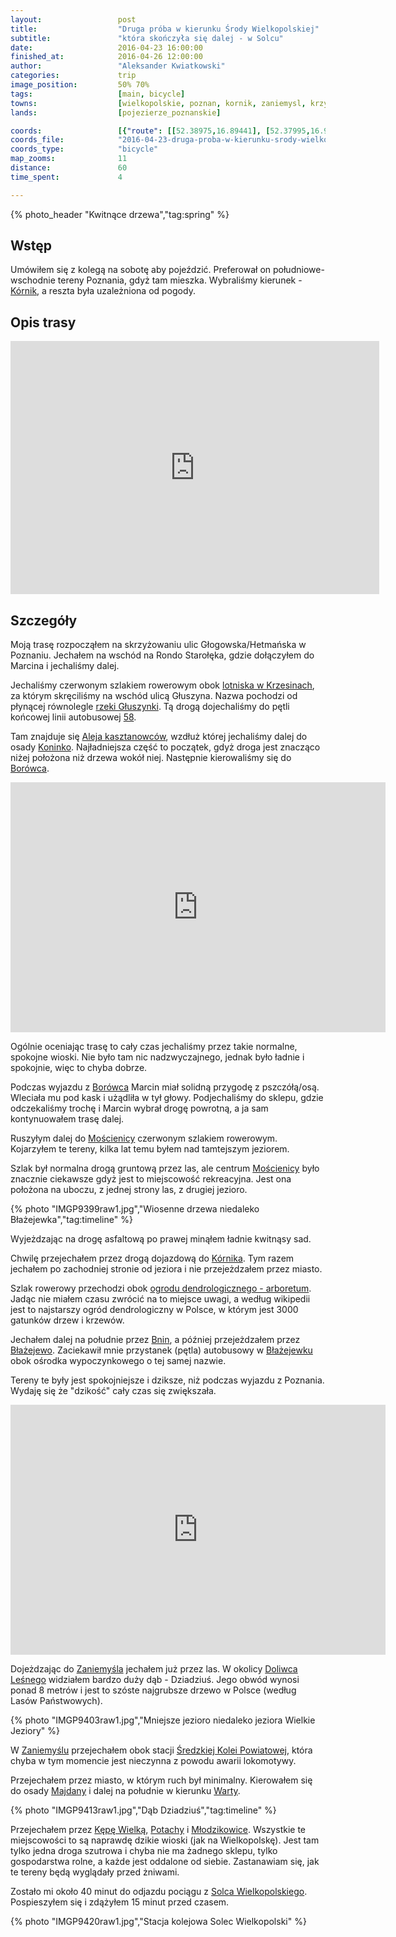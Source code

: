 ```yaml
---
layout:                 post
title:                  "Druga próba w kierunku Środy Wielkopolskiej"
subtitle:               "która skończyła się dalej - w Solcu"
date:                   2016-04-23 16:00:00
finished_at:            2016-04-26 12:00:00
author:                 "Aleksander Kwiatkowski"
categories:             trip
image_position:         50% 70%
tags:                   [main, bicycle]
towns:                  [wielkopolskie, poznan, kornik, zaniemysl, krzykosy]
lands:                  [pojezierze_poznanskie]

coords:                 [{"route": [[52.38975,16.89441], [52.37995,16.94248], [52.36720,16.93042], [52.35548,16.94308], [52.33238,16.93248], [52.31830,16.95347], [52.31310,16.96703], [52.30809,16.98209], [52.31137,17.01350], [52.30074,17.02831], [52.29235,17.04569], [52.28507,17.04685], [52.27980,17.04234], [52.27536,17.05033], [52.26034,17.05303], [52.25125,17.07101], [52.25219,17.07449], [52.24959,17.07612], [52.24376,17.07603], [52.23661,17.08045], [52.22841,17.09333], [52.22021,17.09878], [52.21321,17.09895], [52.18462,17.11869], [52.16681,17.12929], [52.16499,17.12676], [52.16312,17.12680], [52.16307,17.13496], [52.16659,17.13822], [52.16349,17.15452], [52.14493,17.17358], [52.13457,17.18148], [52.11647,17.19263], [52.10907,17.21164], [52.11060,17.22216], [52.11795,17.23027], [52.11468,17.23769], [52.11576,17.25859], [52.11152,17.26490], [52.11144,17.30460], [52.11405,17.30614], [52.10917,17.31975]], "type": "bicycle"}]
coords_file:            "2016-04-23-druga-proba-w-kierunku-srody-wielkopolskiej.json"
coords_type:            "bicycle"
map_zooms:              11
distance:               60
time_spent:             4

---
```


[wiki-krzesiny-baza]:      https://pl.wikipedia.org/wiki/31_Baza_Lotnictwa_Taktycznego
[wiki-gluszynka]:          https://pl.wikipedia.org/wiki/G%C5%82uszynka_(rzeka)
[wiki-aleja-kaszt]:        https://pl.wikipedia.org/wiki/Aleja_kasztanowc%C3%B3w_Piotrowo_-_Koninko
[wiki-koninko]:            https://pl.wikipedia.org/wiki/Koninko
[wiki-kornik]:             https://pl.wikipedia.org/wiki/K%C3%B3rnik
[wiki-borowiec]:           https://pl.wikipedia.org/wiki/Bor%C3%B3wiec_(powiat_pozna%C5%84ski)
[wiki-moscienica]:         https://pl.wikipedia.org/wiki/Mo%C5%9Bcienica
[wiki-arboretum-kornik]:   https://pl.wikipedia.org/wiki/Arboretum_w_K%C3%B3rniku
[wiki-blazejewko]:         https://pl.wikipedia.org/wiki/B%C5%82a%C5%BCejewko
[wiki-blazejewo]:          https://pl.wikipedia.org/wiki/B%C5%82a%C5%BCejewo_(wie%C5%9B_w_powiecie_pozna%C5%84skim)
[wiki-doliwiec-lesny]:     https://pl.wikipedia.org/wiki/Doliwiec_Le%C5%9Bny
[wiki-kolej-sredzka]:      https://pl.wikipedia.org/wiki/%C5%9Aredzka_Kolej_Powiatowa
[wiki-majdany]:            https://pl.wikipedia.org/wiki/Majdany_(powiat_%C5%9Bredzki)
[wiki-kepa-wielka]:        https://pl.wikipedia.org/wiki/K%C4%99pa_Wielka
[wiki-potachy]:            https://pl.wikipedia.org/wiki/Potachy
[wiki-mlodzikowice]:       https://pl.wikipedia.org/wiki/M%C5%82odzikowice
[wiki-solec]:              https://pl.wikipedia.org/wiki/Solec_Wielkopolski
[wiki-bnin]:               https://pl.wikipedia.org/wiki/Bnin_(K%C3%B3rnik)
[wiki-zaniemysl]:          https://pl.wikipedia.org/wiki/Zaniemy%C5%9Bl
[wiki-warta]:              https://pl.wikipedia.org/wiki/Warta

[mpk-58]:                  http://www.mpk.poznan.pl/component/transport/58/

{% photo_header "Kwitnące drzewa","tag:spring" %}

Wstęp
-----

Umówiłem się z kolegą na sobotę aby pojeździć. Preferował on południowe-wschodnie
tereny Poznania, gdyż tam mieszka. Wybraliśmy kierunek - [Kórnik][wiki-kornik], a
reszta była uzależniona od pogody.

Opis trasy
----------

<iframe height='405' width='590' frameborder='0' allowtransparency='true' scrolling='no' src='https://www.strava.com/activities/554365446/embed/74d4b2e5a3d800ece0649789968fe26f4766bcb4'></iframe>

Szczegóły
---------

Moją trasę rozpocząłem na skrzyżowaniu ulic Głogowska/Hetmańska w Poznaniu.
Jechałem na wschód na Rondo Starołęka, gdzie dołączyłem do Marcina i jechaliśmy
dalej.

Jechaliśmy czerwonym szlakiem rowerowym obok [lotniska w Krzesinach][wiki-krzesiny-baza],
za którym skręciliśmy na wschód ulicą Głuszyna. Nazwa pochodzi od płynącej równolegle
[rzeki Głuszynki][wiki-gluszynka]. Tą drogą dojechaliśmy do pętli końcowej
linii autobusowej [58][mpk-58].

Tam znajduje się [Aleja kasztanowców][wiki-aleja-kaszt], wzdłuż której jechaliśmy
dalej do osady [Koninko][wiki-koninko]. Najładniejsza część to początek, gdyż droga jest
znacząco niżej położona niż drzewa wokół niej. Następnie kierowaliśmy się do
[Borówca][wiki-borowiec].

<div class="vimeo"><iframe src='http://player.vimeo.com/video/164115943' width="600" height="400" frameborder="0" webkitAllowFullScreen mozallowfullscreen allowFullScreen> </iframe></div>

Ogólnie oceniając trasę to cały czas jechaliśmy przez takie normalne, spokojne wioski.
Nie było tam nic nadzwyczajnego, jednak było ładnie i spokojnie, więc to
chyba dobrze.

Podczas wyjazdu z [Borówca][wiki-borowiec] Marcin miał solidną przygodę z
pszczółą/osą. Wleciała mu pod kask i użądliła w tył głowy. Podjechaliśmy do sklepu,
gdzie odczekaliśmy trochę i Marcin wybrał drogę powrotną, a ja sam kontynuowałem
trasę dalej.

Ruszyłym dalej do [Mościenicy][wiki-moscienica] czerwonym szlakiem rowerowym.
Kojarzyłem te tereny, kilka lat temu byłem nad tamtejszym jeziorem.

Szlak był normalna drogą gruntową przez las, ale centrum
[Mościenicy][wiki-moscienica] było znacznie ciekawsze gdyż jest to miejscowość rekreacyjna.
Jest ona położona na uboczu, z jednej strony las, z drugiej jezioro.

{% photo "IMGP9399raw1.jpg","Wiosenne drzewa niedaleko Błażejewka","tag:timeline" %}

Wyjeżdzając na drogę asfaltową po prawej minąłem ładnie kwitnąsy sad.

Chwilę przejechałem przez drogą dojazdową do [Kórnika][wiki-kornik].
Tym razem jechałem po zachodniej stronie od jeziora i nie przejeżdzałem przez miasto.

Szlak rowerowy przechodzi obok [ogrodu dendrologicznego - arboretum][wiki-arboretum-kornik].
Jadąc nie miałem czasu zwrócić na to miejsce uwagi, a według wikipedii jest to
najstarszy ogród dendrologiczny w Polsce, w którym jest 3000 gatunków drzew i krzewów.

Jechałem dalej na południe przez [Bnin][wiki-bnin], a później przejeżdzałem przez
[Błażejewo][wiki-blazejewo]. Zaciekawił mnie przystanek (pętla) autobusowy
w [Błażejewku][wiki-blazejewko] obok ośrodka wypoczynkowego o tej samej nazwie.

Tereny te były jest spokojniejsze i dziksze, niż podczas wyjazdu z Poznania.
Wydaję się że "dzikość" cały czas się zwiększała.

<div class="vimeo"><iframe src='http://player.vimeo.com/video/164115956' width="600" height="400" frameborder="0" webkitAllowFullScreen mozallowfullscreen allowFullScreen> </iframe></div>

Dojeżdzając do [Zaniemyśla][wiki-zaniemysl] jechałem już przez las. W okolicy
[Doliwca Leśnego][wiki-doliwiec-lesny] widziałem bardzo duży dąb - Dziadziuś.
Jego obwód wynosi ponad 8 metrów i jest to szóste najgrubsze drzewo w Polsce
(według Lasów Państwowych).

{% photo "IMGP9403raw1.jpg","Mniejsze jezioro niedaleko jeziora Wielkie Jeziory" %}

W [Zaniemyślu][wiki-zaniemysl] przejechałem obok stacji [Średzkiej Kolei Powiatowej][wiki-kolej-sredzka],
która chyba w tym momencie jest nieczynna z powodu awarii lokomotywy.

Przejechałem przez miasto, w którym ruch był minimalny. Kierowałem się do
osady [Majdany][wiki-majdany] i dalej na południe w kierunku [Warty][wiki-warta].

{% photo "IMGP9413raw1.jpg","Dąb Dziadziuś","tag:timeline" %}

Przejechałem przez [Kępę Wielką][wiki-kepa-wielka], [Potachy][wiki-potachy] i
[Młodzikowice][wiki-mlodzikowice]. Wszystkie te miejscowości to są naprawdę dzikie
wioski (jak na Wielkopolskę). Jest tam tylko jedna droga szutrowa i chyba nie ma
żadnego sklepu, tylko gospodarstwa rolne, a każde jest oddalone od siebie. Zastanawiam się,
jak te tereny będą wyglądały przed żniwami.

Zostało mi około 40 minut do odjazdu pociągu z [Solca Wielkopolskiego][wiki-solec].
Pospieszyłem się
i zdążyłem 15 minut przed czasem.

{% photo "IMGP9420raw1.jpg","Stacja kolejowa Solec Wielkopolski" %}
